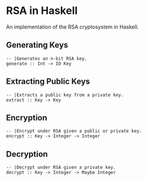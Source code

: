 # RSA in Haskell
An implementation of the RSA cryptosystem in Haskell.

## Generating Keys
```
-- |Generates an n-bit RSA key.
generate :: Int -> IO Key
```

## Extracting Public Keys
```
-- |Extracts a public key from a private key.
extract :: Key -> Key
```

## Encryption
```
-- |Encrypt under RSA given a public or private key.
encrypt :: Key -> Integer -> Integer
```

## Decryption
```
-- |Decrypt under RSA given a private key.
decrypt :: Key -> Integer -> Maybe Integer
```
